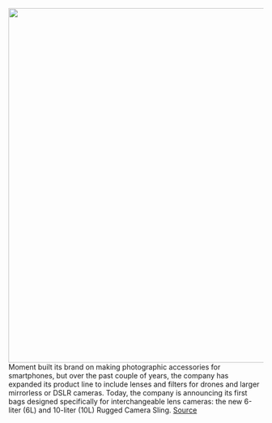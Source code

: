 <img src='https://cdn.vox-cdn.com/thumbor/fjYdpTuYbxuLb8sRTge6r5kcVT4=/0x0:3280x2190/1200x800/filters:focal(1378x833:1902x1357)/cdn.vox-cdn.com/uploads/chorus_image/image/66785943/Moment_camera_sling_webres_29.0.jpg' width='700px' /><br/>
Moment built its brand on making photographic accessories for smartphones, but over the past couple of years, the company has expanded its product line to include lenses and filters for drones and larger mirrorless or DSLR cameras. Today, the company is announcing its first bags designed specifically for interchangeable lens cameras: the new 6-liter (6L) and 10-liter (10L) Rugged Camera Sling.
<a href='https://www.theverge.com/21254358/moment-rugged-camera-sling-bag-dslr-mirrorless-drone-price-specs-features'> Source <a/>